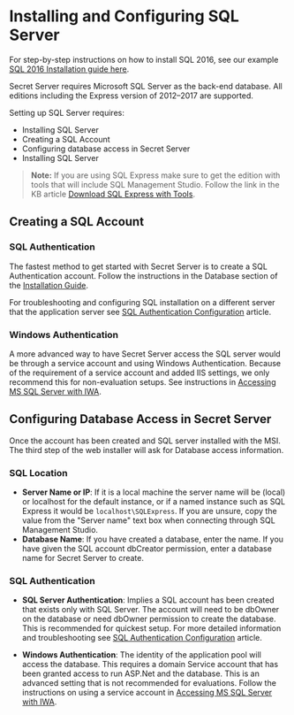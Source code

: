 # Installing and Configuring SQL Server

For step-by-step instructions on how to install SQL 2016, see our example [SQL 2016 Installation guide here](https://thycotic.force.com/support/s/article/Adv-Install-SQL-2016).

Secret Server requires Microsoft SQL Server as the back-end database. All editions including the Express version of 2012–2017 are supported.

Setting up SQL Server requires: 
- Installing SQL Server
- Creating a SQL Account
- Configuring database access in Secret Server 
- Installing SQL Server

> **Note:** If you are using SQL Express make sure to get the edition with tools that  will include SQL Management Studio. Follow the link in the KB article [Download SQL Express with Tools](http://updates.thycotic.net/link.ashx?SQLServerExpressDownload).

## Creating a SQL Account

### SQL Authentication

The fastest method to get started with Secret Server is to create a  SQL Authentication account. Follow the instructions in the Database section of the [Installation Guide](http://updates.thycotic.net/link.ashx?Windows6InstallerGuide). 

For troubleshooting and configuring SQL installation on a different server that the application server see [SQL Authentication Configuration](http://updates.thycotic.net/link.ashx?SSSQLAuthenticationSetup) article.

### Windows Authentication

A more advanced way to have Secret Server access the SQL server would be  through a service account and using Windows Authentication. Because of  the requirement of a service account and added IIS settings, we only  recommend this for non-evaluation setups. See instructions in [Accessing MS SQL Server with IWA](../../../authentication/accessing-sql-server-with-iwa/index.md).

## Configuring Database Access in Secret Server

Once the account has been created and SQL server installed with the MSI. The third step of the web installer will ask for Database access  information.

### SQL Location

- **Server Name or IP**: If it is a local machine  the server name will be (local) or localhost for the default instance,  or if a named instance such as SQL Express it would be `localhost\SQLExpress`. If you are unsure, copy the value from the "Server name" text box when connecting through SQL Management Studio. 
- **Database Name**: If you have created a database, enter the name. If you have given the SQL account dbCreator permission, enter a database name for Secret Server to create. 

### SQL Authentication

- **SQL Server Authentication**: Implies a SQL  account has been created that exists only with SQL Server. The account  will need to be dbOwner on the database or need dbOwner permission to  create the database. This is recommended for quickest setup. For more  detailed information and troubleshooting see [SQL Authentication Configuration](http://updates.thycotic.net/link.ashx?SSSQLAuthenticationSetup) article. 

- **Windows Authentication**: The identity of the  application pool will access the database. This requires a domain  Service account that has been granted access to run ASP.Net and the database. This is an advanced setting that is not recommended  for evaluations. Follow the instructions on using a service account in [Accessing MS SQL Server with IWA](../../../authentication/accessing-sql-server-with-iwa/index.md). 